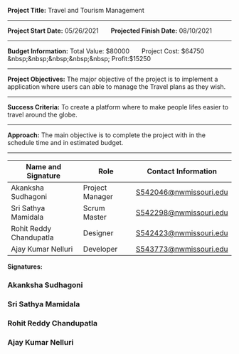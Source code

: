 **Project Title:** Travel and Tourism Management

<hr/>

**Project Start Date:** 05/26/2021 &nbsp;&nbsp;&nbsp;&nbsp;&nbsp; **Projected Finish Date:** 08/10/2021

<hr/>

**Budget Information:** Total Value: $80000  &nbsp;&nbsp;&nbsp;&nbsp;&nbsp;    Project Cost: $64750  &nbsp;&nbsp;&nbsp;&nbsp;&nbsp;   Profit:$15250

<hr/>

**Project Objectives:** The major objective of the project is to implement a application where users can able to manage the Travel plans as they wish.

<hr/>

**Success Criteria:** To create a platform where to make people lifes easier to travel around the globe. 

<hr/>

**Approach:** The main objective is to complete the project with in the schedule time and in estimated budget.

<hr/>


| Name and Signature | Role | Contact Information |
| ------------------ | ---- | ------------------- |
| Akanksha Sudhagoni | Project Manager | S542046@nwmissouri.edu |
| Sri Sathya Mamidala | Scrum Master | S542298@nwmissouri.edu |
| Rohit Reddy Chandupatla | Designer | S542423@nwmissouri.edu |
| Ajay Kumar Nelluri | Developer| S543773@nwmissouri.edu|

**Signatures:**

### Akanksha Sudhagoni
### Sri Sathya Mamidala
### Rohit Reddy Chandupatla
### Ajay Kumar Nelluri
